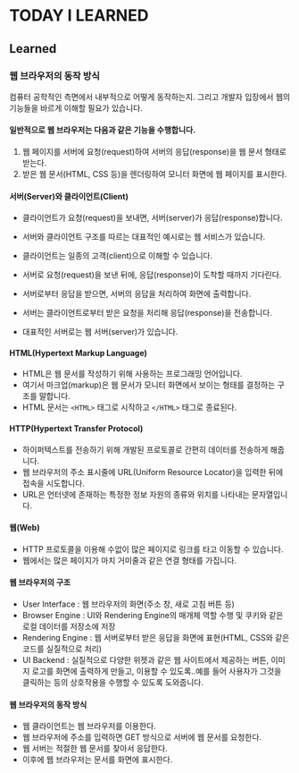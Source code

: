 # TODAY I LEARNED

## Learned

### 웹 브라우저의 동작 방식

컴퓨터 공학적인 측면에서 내부적으로 어떻게 동작하는지. 그리고 개발자 입장에서 웹의 기능들을 바르게 이해할 필요가 있습니다.

#### 일반적으로 웹 브라우저는 다음과 같은 기능을 수행합니다.

1. 웹 페이지를 서버에 요청(request)하여 서버의 응답(response)을 웹 문서 형태로 받는다.
2. 받은 웹 문서(HTML, CSS 등)을 렌더링하여 모니터 화면에 웹 페이지를 표시한다.

#### 서버(Server)와 클라이언트(Client)

- 클라이언트가 요청(request)을 보내면, 서버(server)가 응답(response)합니다.
- 서버와 클라이언트 구조를 따르는 대표적인 예시로는 웹 서비스가 있습니다.

- 클라이언트는 일종의 고객(client)으로 이해할 수 있습니다.
- 서버로 요청(request)을 보낸 뒤에, 응답(response)이 도착할 때까지 기다린다.
- 서버로부터 응답을 받으면, 서버의 응답을 처리하여 화면에 출력합니다.

- 서버는 클라이언트로부터 받은 요청을 처리해 응답(response)을 전송합니다.
- 대표적인 서버로는 웹 서버(server)가 있습니다.

#### HTML(Hypertext Markup Language)

- HTML은 웹 문서를 작성하기 위해 사용하는 프로그래밍 언어입니다.
- 여기서 마크업(markup)은 웹 문서가 모니터 화면에서 보이는 형태를 결정하는 구조를 말합니다.
- HTML 문서는 `<HTML>` 태그로 시작하고 `</HTML>` 태그로 종료된다.

#### HTTP(Hypertext Transfer Protocol)

- 하이퍼텍스트를 전송하기 위해 개발된 프로토콜로 간편히 데이터를 전송하게 해줍니다.
- 웹 브라우저의 주소 표시줄에 URL(Uniform Resource Locator)을 입력한 뒤에 접속을 시도합니다.
- URL은 언터넷에 존재하는 특정한 정보 자원의 종류와 위치를 나타내는 문자열입니다.

#### 웹(Web)

- HTTP 프로토콜을 이용해 수없이 많은 페이지로 링크를 타고 이동할 수 있습니다.
- 웹에서는 많은 페이지가 마치 거미줄과 같은 연결 형태를 가집니다.

#### 웹 브라우저의 구조

- User Interface : 웹 브라우저의 화면(주소 창, 새로 고침 버튼 등)
- Browser Engine : UI와 Rendering Engine의 매개체 역할 수행 및 쿠키와 같은 로컬 데이터를 저장소에 저장
- Rendering Engine : 웹 서버로부터 받은 응답을 화면에 표현(HTML, CSS와 같은 코드를 실질적으로 처리)
- UI Backend : 실질적으로 다양한 위젯과 같은 웹 사이트에서 제공하는 버튼, 이미지 로고를 화면에 출력하게 만들고, 이용할 수 있도록..예를 들어 사용자가 그것을 클릭하는 등의 상호작용을 수행할 수 있도록 도와줍니다.

#### 웹 브라우저의 동작 방식

- 웹 클라이언트는 웹 브라우저를 이용한다.
- 웹 브라우저에 주소를 입력하면 GET 방식으로 서버에 웹 문서를 요청한다.
- 웹 서버는 적절한 웹 문서를 찾아서 응답한다.
- 이후에 웹 브라우저는 문서를 화면에 표시한다.

